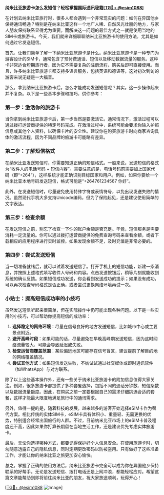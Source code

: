 **纳米比亚旅游卡怎么发短信？轻松掌握国际通讯秘籍[[TG💪+ @esim1088](https://t.me/s/esim1088)]**

在计划去纳米比亚旅行时，很多人都会遇到一个非常现实的问题：如何在异国他乡保持通讯畅通？特别是在纳米比亚这样一个地广人稀、自然风光壮丽的地方，与家人朋友保持联系显得尤为重要。而解决这一问题的最佳方式之一就是使用当地的SIM卡或旅游卡。今天，我们就来详细聊聊纳米比亚旅游卡的使用方法，尤其是如何通过它发送短信。

首先，让我们简单了解一下纳米比亚旅游卡是什么。纳米比亚旅游卡是一种专门为游客设计的SIM卡，通常包含了预付费通话、短信以及移动数据流量的服务。这种卡非常适合短期旅行者，因为它不需要复杂的注册流程，购买后即可直接使用。而且，许多纳米比亚旅游卡都支持多语言服务，包括英语和德语等，这对初次到访的游客来说无疑是一大福音。

那么，拿到纳米比亚旅游卡后，怎么才能成功发送短信呢？其实，这一步操作起来并不复杂。以下是一些基本步骤和技巧，供你参考：

### 第一步：激活你的旅游卡

当你拿到纳米比亚旅游卡后，第一步当然是要激活它。通常情况下，激活过程可以通过拨打运营商提供的特定号码完成。在激活过程中，系统可能会要求你输入护照信息或其他个人资料，以确保卡片的安全性。建议你在购买旅游卡时向商家咨询具体的激活流程，因为不同品牌的旅游卡可能略有差异。

### 第二步：了解短信格式

在纳米比亚发送短信时，你需要知道正确的短信格式。一般来说，发送短信的格式为“收件人的电话号码 + 短信内容”。需要注意的是，电话号码前需要加上国家代码（即“+264”），这样系统才能正确识别目标国家和用户。例如，如果你要给一个纳米比亚本地号码发送短信，格式可能是“+264761234567 你好”。

此外，在发送短信时，尽量避免使用特殊字符或表情符号，以免出现发送失败的情况。虽然现代手机大多支持Unicode编码，但为了保险起见，还是建议使用简单的文字表达。

### 第三步：检查余额

在发送短信之前，别忘了检查一下你的账户余额是否充足。毕竟，短信服务是需要消耗一定流量的。你可以通过拨打运营商提供的免费查询号码来查看余额，或者下载相应的应用程序进行实时监控。如果发现余额不足，及时充值是非常必要的。

### 第四步：尝试发送短信

当一切准备就绪后，就可以试着发送短信了。打开手机上的短信功能，新建一条消息，并按照上述格式填写收件人号码和内容。点击发送按钮后，稍等片刻就能收到系统的确认反馈。如果短信成功发送，你会看到发送成功的提示；如果没有成功，可以再次检查号码格式是否正确，或者尝试更换网络环境再试一次。

### 小贴士：提高短信成功率的小技巧

虽然发送短信听起来很简单，但在实际操作中仍可能出现各种问题。以下是一些实用的小技巧，可以帮助你提高短信的成功率：

1. **选择稳定的网络环境**：尽量在信号良好的地方发送短信，比如城市中心或主要景点附近。
2. **避开高峰时段**：如果可能的话，尽量避免在早晚高峰期发送短信，因为这时网络流量较大，可能会导致延迟或失败。
3. **检查运营商覆盖范围**：某些偏远地区可能存在信号盲区，建议提前了解目的地的网络覆盖情况。
4. **尝试其他方式**：如果短信发送失败，不妨试试通过社交媒体或即时通讯软件（如WhatsApp）与对方联系。

除了以上这些基本操作外，还有一些关于纳米比亚旅游卡的附加信息值得大家关注。例如，很多旅游卡都提供了多种套餐选择，包括不同的通话分钟数、短信条数以及数据流量额度。因此，在购买之前一定要根据自己的需求仔细挑选合适的套餐，这样才能最大限度地满足旅行中的通讯需求。

另外，值得一提的是，随着科技的发展，越来越多的游客开始选择eSIM卡作为替代方案。相比传统的实体SIM卡，eSIM卡具有体积小、重量轻、无需更换的优势，特别适合经常出国旅行的人群。不过，目前纳米比亚市场上的eSIM卡普及程度还不高，因此如果你打算长期留在当地生活工作，还是建议优先考虑实体旅游卡。

最后，无论你选择哪种方式，都要记得保护好个人信息安全。在使用旅游卡时，切勿随意透露自己的隐私信息，同时定期更改密码以防被盗用。只有做好了这些准备工作，才能让你的纳米比亚之旅更加安心愉快。

总之，掌握了正确的使用方法后，纳米比亚旅游卡完全可以成为你在异国他乡保持联系的好帮手。无论是发送短信、拨打电话还是上网冲浪，都能轻松应对。希望这篇文章能帮助到即将前往纳米比亚的朋友，祝大家旅途顺利，玩得开心！

[[TG💪+ @esim1088](https://t.me/s/esim1088) ![Image](https://i.postimg.cc/4NQfJmqS/Snipaste-2025-05-13-00-14-12.png)]